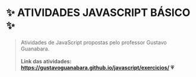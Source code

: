 # ✨ ATIVIDADES JAVASCRIPT BÁSICO ✨
> Atividades de JavaScript propostas pelo professor Gustavo Guanabara. <br> <br>
**Link das atividades: https://gustavoguanabara.github.io/javascript/exercicios/ 💗**
